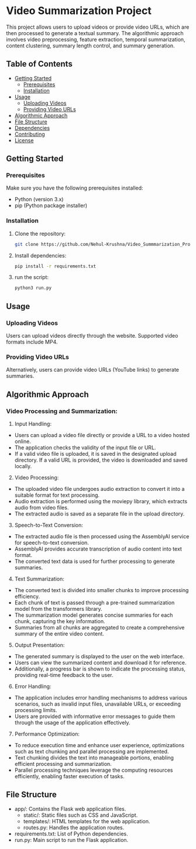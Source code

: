 # Video Summarization Project

This project allows users to upload videos or provide video URLs, which are then processed to generate a textual summary. The algorithmic approach involves video preprocessing, feature extraction, temporal summarization, content clustering, summary length control, and summary generation.

## Table of Contents
- [Getting Started](#getting-started)
  - [Prerequisites](#prerequisites)
  - [Installation](#installation)
- [Usage](#usage)
  - [Uploading Videos](#uploading-videos)
  - [Providing Video URLs](#providing-video-urls)
- [Algorithmic Approach](#algorithmic-approach)
- [File Structure](#file-structure)
- [Dependencies](#dependencies)
- [Contributing](#contributing)
- [License](#license)

## Getting Started

### Prerequisites
Make sure you have the following prerequisites installed:
- Python (version 3.x)
- pip (Python package installer)

### Installation
1. Clone the repository:
   ```bash
   git clone https://github.com/Nehul-Krushna/Video_Summmarization_Project.git

2. Install dependencies:
   ```bash
   pip install -r requirements.txt

3. run the script:
   ```bash
   python3 run.py

## Usage
### Uploading Videos
Users can upload videos directly through the website. Supported video formats include MP4.

### Providing Video URLs
Alternatively, users can provide video URLs (YouTube links) to generate summaries.

## Algorithmic Approach
### Video Processing and Summarization:
1. Input Handling:
  - Users can upload a video file directly or provide a URL to a video hosted online.
  - The application checks the validity of the input file or URL.
  - If a valid video file is uploaded, it is saved in the designated upload directory. If a valid URL is provided, the video is downloaded and saved locally.

2. Video Processing:
  - The uploaded video file undergoes audio extraction to convert it into a suitable format for text processing.
  - Audio extraction is performed using the moviepy library, which extracts audio from video files.
  - The extracted audio is saved as a separate file in the upload directory.

3. Speech-to-Text Conversion:
  - The extracted audio file is then processed using the AssemblyAI service for speech-to-text conversion.
  - AssemblyAI provides accurate transcription of audio content into text format.
  - The converted text data is used for further processing to generate summaries.

4. Text Summarization:
  - The converted text is divided into smaller chunks to improve processing efficiency.
  - Each chunk of text is passed through a pre-trained summarization model from the transformers library.
  - The summarization model generates concise summaries for each chunk, capturing the key information.
  - Summaries from all chunks are aggregated to create a comprehensive summary of the entire video content.

5. Output Presentation:
  - The generated summary is displayed to the user on the web interface.
  - Users can view the summarized content and download it for reference.
  - Additionally, a progress bar is shown to indicate the processing status, providing real-time feedback to the user.

6. Error Handling:
  - The application includes error handling mechanisms to address various scenarios, such as invalid input files, unavailable URLs, or exceeding processing limits.
  - Users are provided with informative error messages to guide them through the usage of the application effectively.

7. Performance Optimization:
  - To reduce execution time and enhance user experience, optimizations such as text chunking and parallel processing are implemented.
  - Text chunking divides the text into manageable portions, enabling efficient processing and summarization.
  - Parallel processing techniques leverage the computing resources efficiently, enabling faster execution of tasks.

## File Structure
- app/: Contains the Flask web application files.
  - static/: Static files such as CSS and JavaScript.
  - templates/: HTML templates for the web application.
  - routes.py: Handles the application routes.
- requirements.txt: List of Python dependencies.
- run.py: Main script to run the Flask application.
